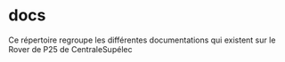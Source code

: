 # docs
Ce répertoire regroupe les différentes documentations qui existent sur le Rover de P25 de CentraleSupélec
